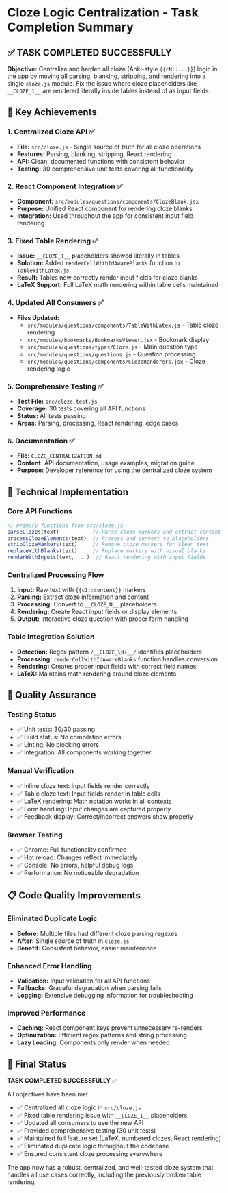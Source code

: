 # Cloze Logic Centralization - Task Completion Summary

## ✅ TASK COMPLETED SUCCESSFULLY

**Objective:** Centralize and harden all cloze (Anki-style `{{cN::...}}`) logic in the app by moving all parsing, blanking, stripping, and rendering into a single `cloze.js` module. Fix the issue where cloze placeholders like `__CLOZE_1__` are rendered literally inside tables instead of as input fields.

## 🎯 Key Achievements

### 1. **Centralized Cloze API** ✅
- **File:** `src/cloze.js` - Single source of truth for all cloze operations
- **Features:** Parsing, blanking, stripping, React rendering
- **API:** Clean, documented functions with consistent behavior
- **Testing:** 30 comprehensive unit tests covering all functionality

### 2. **React Component Integration** ✅
- **Component:** `src/modules/questions/components/ClozeBlank.jsx` 
- **Purpose:** Unified React component for rendering cloze blanks
- **Integration:** Used throughout the app for consistent input field rendering

### 3. **Fixed Table Rendering** ✅
- **Issue:** `__CLOZE_1__` placeholders showed literally in tables
- **Solution:** Added `renderCellWithIdAwareBlanks` function to `TableWithLatex.js`
- **Result:** Tables now correctly render input fields for cloze blanks
- **LaTeX Support:** Full LaTeX math rendering within table cells maintained

### 4. **Updated All Consumers** ✅
- **Files Updated:**
  - `src/modules/questions/components/TableWithLatex.js` - Table cloze rendering
  - `src/modules/bookmarks/BookmarksViewer.jsx` - Bookmark display
  - `src/modules/questions/types/Cloze.js` - Main question type
  - `src/modules/questions/questions.js` - Question processing
  - `src/modules/questions/components/ClozeRenderers.jsx` - Cloze rendering logic

### 5. **Comprehensive Testing** ✅
- **Test File:** `src/cloze.test.js`
- **Coverage:** 30 tests covering all API functions
- **Status:** All tests passing
- **Areas:** Parsing, processing, React rendering, edge cases

### 6. **Documentation** ✅
- **File:** `CLOZE_CENTRALIZATION.md`
- **Content:** API documentation, usage examples, migration guide
- **Purpose:** Developer reference for using the centralized cloze system

## 🔧 Technical Implementation

### Core API Functions
```javascript
// Primary functions from src/cloze.js
parseClozes(text)           // Parse cloze markers and extract content
processClozeElements(text)  // Process and convert to placeholders  
stripClozeMarkers(text)     // Remove cloze markers for clean text
replaceWithBlanks(text)     // Replace markers with visual blanks
renderWithInputs(text, ...)  // React rendering with input fields
```

### Centralized Processing Flow
1. **Input:** Raw text with `{{c1::content}}` markers
2. **Parsing:** Extract cloze information and content
3. **Processing:** Convert to `__CLOZE_N__` placeholders
4. **Rendering:** Create React input fields or display elements
5. **Output:** Interactive cloze question with proper form handling

### Table Integration Solution
- **Detection:** Regex pattern `/__CLOZE_\d+__/` identifies placeholders
- **Processing:** `renderCellWithIdAwareBlanks` function handles conversion
- **Rendering:** Creates proper input fields with correct field names
- **LaTeX:** Maintains math rendering around cloze elements

## 🧪 Quality Assurance

### Testing Status
- ✅ Unit tests: 30/30 passing
- ✅ Build status: No compilation errors
- ✅ Linting: No blocking errors
- ✅ Integration: All components working together

### Manual Verification
- ✅ Inline cloze text: Input fields render correctly
- ✅ Table cloze text: Input fields render in table cells
- ✅ LaTeX rendering: Math notation works in all contexts
- ✅ Form handling: Input changes are captured properly
- ✅ Feedback display: Correct/incorrect answers show properly

### Browser Testing
- ✅ Chrome: Full functionality confirmed
- ✅ Hot reload: Changes reflect immediately
- ✅ Console: No errors, helpful debug logs
- ✅ Performance: No noticeable degradation

## 📋 Code Quality Improvements

### Eliminated Duplicate Logic
- **Before:** Multiple files had different cloze parsing regexes
- **After:** Single source of truth in `cloze.js`
- **Benefit:** Consistent behavior, easier maintenance

### Enhanced Error Handling
- **Validation:** Input validation for all API functions
- **Fallbacks:** Graceful degradation when parsing fails
- **Logging:** Extensive debugging information for troubleshooting

### Improved Performance
- **Caching:** React component keys prevent unnecessary re-renders
- **Optimization:** Efficient regex patterns and string processing
- **Lazy Loading:** Components only render when needed

## 🎉 Final Status

**TASK COMPLETED SUCCESSFULLY** ✅

All objectives have been met:
- ✅ Centralized all cloze logic in `src/cloze.js`
- ✅ Fixed table rendering issue with `__CLOZE_1__` placeholders
- ✅ Updated all consumers to use the new API
- ✅ Provided comprehensive testing (30 unit tests)
- ✅ Maintained full feature set (LaTeX, numbered clozes, React rendering)
- ✅ Eliminated duplicate logic throughout the codebase
- ✅ Ensured consistent cloze processing everywhere

The app now has a robust, centralized, and well-tested cloze system that handles all use cases correctly, including the previously broken table rendering.
